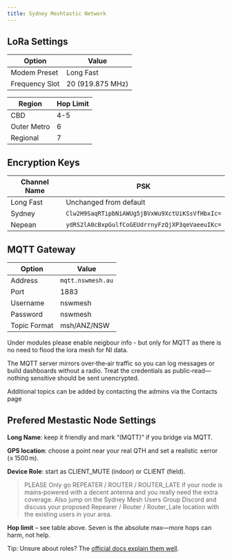 ```yaml
---
title: Sydney Meshtastic Network
---
```


## LoRa Settings

| Option         | Value            |
|----------------|------------------|
| Modem Preset   | Long Fast        |
| Frequency Slot | 20 (919.875 MHz) |

| Region      | Hop Limit |
|-------------|-----------|
| CBD         | 4-5       |
| Outer Metro | 6         |
| Regional    | 7         |

## Encryption Keys

| Channel Name | PSK                                            |
|--------------|------------------------------------------------|
| Long Fast    | Unchanged from default                         |
| Sydney       | `Clw2H9SaqRTipbNiAWUg5jBVxWu9XctUiKSsVfHbxIc=` |
| Nepean       | `ydRS2lA0cBxpGulfCoGEUdrrnyFzQjXP3qeVaeeuIKc=` |

## MQTT Gateway

| Option       | Value             |
|--------------|-------------------|
| Address      | `mqtt.nswmesh.au` |
| Port         | 1883              |
| Username     | nswmesh           |
| Password     | nswmesh           |
| Topic Format | msh/ANZ/NSW       |

Under modules please enable neigbour info - but only for MQTT as there is no need to flood the lora mesh for NI data.

The MQTT server mirrors over‑the‑air traffic so you can log messages or build dashboards without a radio. Treat the credentials as public‑read—nothing sensitive should be sent unencrypted.

Additional topics can be added by contacting the admins via the Contacts page

## Prefered Mestastic Node Settings

**Long Name**: keep it friendly and mark “(MQTT)” if you bridge via MQTT.

**GPS location**: choose a point near your real QTH and set a realistic ±error (≤ 1500 m).

**Device Role**: start as CLIENT_MUTE (indoor) or CLIENT (field).

> PLEASE Only go REPEATER / ROUTER / ROUTER_LATE if your node is mains‑powered with a decent antenna and you really need the extra coverage. Also jump on the Sydney Mesh Users Group Discord and discuss your proposed Repearer / Router / Router_Late location with the existing users in your area.

**Hop limit** – see table above. Seven is the absolute max—more hops can harm, not help.

Tip: Unsure about roles? The [official docs explain them well](https://meshtastic.org/docs/configuration/radio/device).
